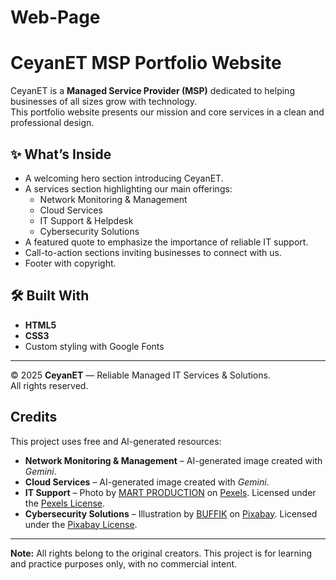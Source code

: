# Web-Page 

# CeyanET MSP Portfolio Website

CeyanET is a **Managed Service Provider (MSP)** dedicated to helping businesses of all sizes grow with technology.  
This portfolio website presents our mission and core services in a clean and professional design.

## ✨ What’s Inside
- A welcoming hero section introducing CeyanET.  
- A services section highlighting our main offerings:  
  - Network Monitoring & Management  
  - Cloud Services  
  - IT Support & Helpdesk  
  - Cybersecurity Solutions  
- A featured quote to emphasize the importance of reliable IT support.  
- Call-to-action sections inviting businesses to connect with us.  
- Footer with copyright.

## 🛠️ Built With
- **HTML5**
- **CSS3**
- Custom styling with Google Fonts

---

© 2025 **CeyanET** — Reliable Managed IT Services & Solutions.  
All rights reserved.




## Credits

This project uses free and AI-generated resources:

- **Network Monitoring & Management** – AI-generated image created with *Gemini*.  
- **Cloud Services** – AI-generated image created with *Gemini*.  
- **IT Support** – Photo by [MART PRODUCTION](https://www.pexels.com/@mart-production/) on [Pexels](https://www.pexels.com/photo/photo-of-coworkers-working-on-their-laptops-7709297/). Licensed under the [Pexels License](https://www.pexels.com/license/).  
- **Cybersecurity Solutions** – Illustration by [BUFFIK](https://pixabay.com/users/buffik-17824401/) on [Pixabay](https://pixabay.com/illustrations/lines-transmission-user-safety-5475657/). Licensed under the [Pixabay License](https://pixabay.com/service/license/).

---

**Note:** All rights belong to the original creators. This project is for learning and practice purposes only, with no commercial intent.
